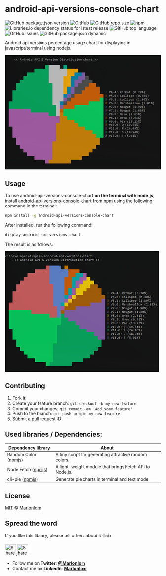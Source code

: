# android-api-versions-console-chart

<div align="left">

![GitHub package.json version](https://img.shields.io/github/package-json/v/marlonlom/android-api-versions-console-chart)
![GitHub](https://img.shields.io/github/license/marlonlom/android-api-versions-console-chart)
![GitHub repo size](https://img.shields.io/github/repo-size/marlonlom/android-api-versions-console-chart)
![npm](https://img.shields.io/npm/dy/android-api-versions-console-chart)
![Libraries.io dependency status for latest release](https://img.shields.io/librariesio/release/npm/android-api-versions-console-chart)
![GitHub top language](https://img.shields.io/github/languages/top/marlonlom/android-api-versions-console-chart)
<br>
![GitHub issues](https://img.shields.io/github/issues/marlonlom/android-api-versions-console-chart)
![GitHub package.json dynamic](https://img.shields.io/github/package-json/keywords/marlonlom/android-api-versions-console-chart)
</div>

Android api versions percentage usage chart for displaying in javascript/terminal using nodejs.

![Android api versions percentage chart in action](https://raw.githubusercontent.com/marlonlom/android-api-versions-console-chart/main/screenshots/console-chart-displayed.png "console chart displayed")


## Usage
To use android-api-versions-console-chart **on the terminal with node.js**, install [android-api-versions-console-chart from npm](https://www.npmjs.org/package/android-api-versions-console-chart) using the following command in the terminal:

```bash
npm install -g android-api-versions-console-chart
```
After installed, run the following command:

```bash
display-android-api-versions-chart
```

The result is as follows:

![Usage of display-android-api-versions-chart command](https://raw.githubusercontent.com/marlonlom/android-api-versions-console-chart/main/screenshots/console-chart-displayed-command.png "console chart displayed after installed")


## Contributing
 
1. Fork it!
2. Create your feature branch: `git checkout -b my-new-feature`
3. Commit your changes: `git commit -am 'Add some feature'`
4. Push to the branch: `git push origin my-new-feature`
5. Submit a pull request :D
 

## Used libraries / Dependencies:

| Dependency library                                                | About                                                   |
|-------------------------------------------------------------------|---------------------------------------------------------|
| Random Color ([npmjs](https://www.npmjs.com/package/randomcolor)) | A tiny script for generating attractive random colors.  |
| Node Fetch ([npmjs](https://www.npmjs.com/package/node-fetch))    | A light-weight module that brings Fetch API to Node.js. |
| cli-pie ([npmjs](https://www.npmjs.com/package/cli-pie))          | Generate pie charts in terminal and text mode.          |


## License

[MIT](LICENSE.md) © [Marlonlom](https://about.me/marlonlom)


## Spread the word

If you like this library, please tell others about it :thumbsup::thumbsup:

<a href="https://twitter.com/intent/tweet?text=Android%20api%20versions%20percentage%20usage%20chart%20being%20displayed%20in%20terminal%3F%3F%20Check%20out%20this%20awesome%20library%20on%20Github%3A%20https://www.npmjs.org/package/android-api-versions-console-chart" target="_blank" title="share to twitter" style="width:100%"><img src="https://github.com/marlonlom/staticmaps_builder/blob/master/design/twitter_icon.png" title="Share on Twitter" width="35" height=35 />
<a href="https://www.facebook.com/sharer/sharer.php?u=www.npmjs.org/package/android-api-versions-console-chart" target="_blank" title="share to facebook" style="width:100%"><img src="https://github.com/marlonlom/staticmaps_builder/blob/master/design/facebook_icon.png" title="Share on Facebook" width="35" height=35 />

 - []()Follow me on **Twitter**: [**@Marlonlom**](https://twitter.com/marlonlom)
 - Contact me on **LinkedIn**: [**Marlonlom**](https://co.linkedin.com/in/marlonlom)
